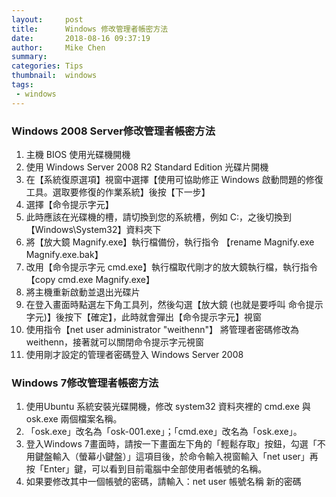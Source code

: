 ```yaml
---
layout:     post
title:      Windows 修改管理者帳密方法
date:       2018-08-16 09:37:19
author:     Mike Chen
summary:    
categories: Tips
thumbnail:  windows
tags:
 - windows
---
```


### Windows 2008 Server修改管理者帳密方法
1. 主機 BIOS 使用光碟機開機
2. 使用 Windows Server 2008 R2 Standard Edition 光碟片開機
3. 在【系統復原選項】視窗中選擇【使用可協助修正 Windows 啟動問題的修復工具。選取要修復的作業系統】後按【下一步】
4. 選擇【命令提示字元】
5. 此時應該在光碟機的槽，請切換到您的系統槽，例如 C:，之後切換到 【Windows\System32】資料夾下
6. 將【放大鏡 Magnify.exe】執行檔備份，執行指令 【rename Magnify.exe Magnify.exe.bak】
7. 改用【命令提示字元 cmd.exe】執行檔取代剛才的放大鏡執行檔，執行指令【copy cmd.exe Magnify.exe】
8. 將主機重新啟動並退出光碟片
9. 在登入畫面時點選左下角工具列，然後勾選【放大鏡 (也就是要呼叫 命令提示字元)】後按下【確定】，此時就會彈出【命令提示字元】視窗
10. 使用指令【net user administrator "weithenn"】 將管理者密碼修改為 weithenn，接著就可以關閉命令提示字元視窗
11. 使用剛才設定的管理者密碼登入 Windows Server 2008

### Windows 7修改管理者帳密方法
1. 使用Ubuntu 系統安裝光碟開機，修改 system32 資料夾裡的 cmd.exe 與 osk.exe 兩個檔案名稱。
2. 「osk.exe」改名為「osk-001.exe」；「cmd.exe」改名為「osk.exe」。
3. 登入Windows 7畫面時，請按一下畫面左下角的「輕鬆存取」按鈕，勾選「不用鍵盤輸入（螢幕小鍵盤）」這項目後，於命令輸入視窗輸入「net user」再按「Enter」鍵，可以看到目前電腦中全部使用者帳號的名稱。
4. 如果要修改其中一個帳號的密碼，請輸入：net user 帳號名稱 新的密碼
